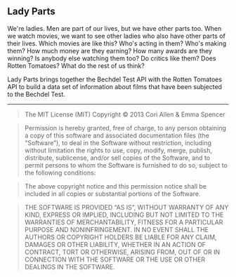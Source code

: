 Lady Parts
----------
We're ladies. Men are part of our lives, but we have other parts too. When we watch movies, we want to see other ladies who also have other parts of their lives. Which movies are like this? Who's acting in them? Who's making them? How much money are they earning? How many awards are they winning? Is anybody else watching them too? Do critics like them? Does Rotten Tomatoes? What do the rest of us think?

Lady Parts brings together the Bechdel Test API with the Rotten Tomatoes API to build a data set of information about films that have been subjected to the Bechdel Test.



---------
>The MIT License (MIT)
>Copyright © 2013 Cori Allen & Emma Spencer

>Permission is hereby granted, free of charge, to any person obtaining a copy of this software and associated documentation files (the “Software”), to deal in the Software without restriction, including without limitation the rights to use, copy, modify, merge, publish, distribute, sublicense, and/or sell copies of the Software, and to permit persons to whom the Software is furnished to do so, subject to the following conditions:

>The above copyright notice and this permission notice shall be included in all copies or substantial portions of the Software.

>THE SOFTWARE IS PROVIDED “AS IS”, WITHOUT WARRANTY OF ANY KIND, EXPRESS OR IMPLIED, INCLUDING BUT NOT LIMITED TO THE WARRANTIES OF MERCHANTABILITY, FITNESS FOR A PARTICULAR PURPOSE AND NONINFRINGEMENT. IN NO EVENT SHALL THE AUTHORS OR COPYRIGHT HOLDERS BE LIABLE FOR ANY CLAIM, DAMAGES OR OTHER LIABILITY, WHETHER IN AN ACTION OF CONTRACT, TORT OR OTHERWISE, ARISING FROM, OUT OF OR IN CONNECTION WITH THE SOFTWARE OR THE USE OR OTHER DEALINGS IN THE SOFTWARE.
